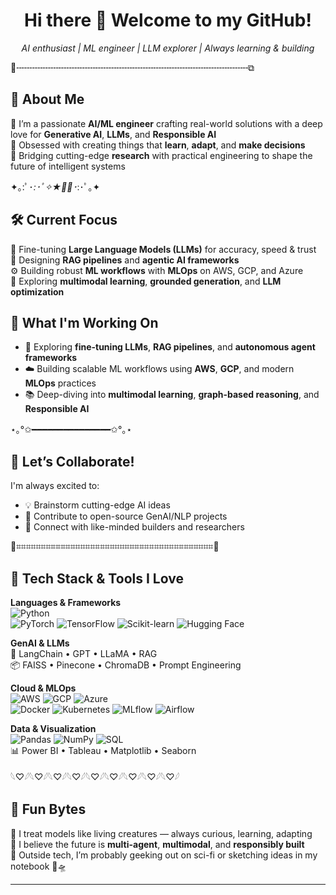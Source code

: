 <h1 align="center">Hi there 👋  Welcome to my GitHub!</h1>

<p align="center">
  <em>AI enthusiast | ML engineer | LLM explorer | Always learning & building</em>
</p>

🧩╌╌╌╌╌╌╌╌╌╌╌╌╌╌╌╌╌╌╌╌╌╌╌╌╌╌╌╌╌╌╌╌╌╌╌╌╌╌╌╌╌╌╌╌⧉
## 🧠 About Me

🌌 I’m a passionate **AI/ML engineer** crafting real-world solutions with a deep love for **Generative AI**, **LLMs**, and **Responsible AI**  
📍 Obsessed with creating things that **learn**, **adapt**, and **make decisions**  
🧬 Bridging cutting-edge **research** with practical engineering to shape the future of intelligent systems

✦｡:ﾟ･*:･ﾟ✧★✧ﾟ･*:･ﾟ｡✦

## 🛠️ Current Focus

🎯 Fine-tuning **Large Language Models (LLMs)** for accuracy, speed & trust  
🔁 Designing **RAG pipelines** and **agentic AI frameworks**  
⚙️ Building robust **ML workflows** with **MLOps** on AWS, GCP, and Azure  
🧩 Exploring **multimodal learning**, **grounded generation**, and **LLM optimization**


## 🚀 What I'm Working On
- 🔬 Exploring **fine-tuning LLMs**, **RAG pipelines**, and **autonomous agent frameworks**
- ☁️ Building scalable ML workflows using **AWS**, **GCP**, and modern **MLOps** practices
- 📚 Deep-diving into **multimodal learning**, **graph-based reasoning**, and **Responsible AI**

⋆｡°✩━━━━━━━━━━━━━━━✩°｡⋆

## 🤝 Let’s Collaborate!
I'm always excited to:
- 💡 Brainstorm cutting-edge AI ideas
- 🧠 Contribute to open-source GenAI/NLP projects
- 🤝 Connect with like-minded builders and researchers

🍃⌗⌗⌗⌗⌗⌗⌗⌗⌗⌗⌗⌗⌗⌗⌗⌗⌗⌗⌗⌗⌗⌗⌗⌗⌗⌗⌗⌗⌗⌗⌗⌗⌗⌗⌗⌗⌗⌗⌗⌗🍃

## 🧠 Tech Stack & Tools I Love

**Languages & Frameworks**  
![Python](https://img.shields.io/badge/Python-3776AB?logo=python&logoColor=white)  
![PyTorch](https://img.shields.io/badge/PyTorch-EE4C2C?logo=pytorch&logoColor=white)
![TensorFlow](https://img.shields.io/badge/TensorFlow-FF6F00?logo=tensorflow&logoColor=white)
![Scikit-learn](https://img.shields.io/badge/Scikit--learn-F7931E?logo=scikit-learn&logoColor=white)
![Hugging Face](https://img.shields.io/badge/HuggingFace-FFD21F?logo=huggingface&logoColor=black)

**GenAI & LLMs**  
🧠 LangChain • GPT • LLaMA • RAG  
📦 FAISS • Pinecone • ChromaDB • Prompt Engineering

**Cloud & MLOps**  
![AWS](https://img.shields.io/badge/AWS-232F3E?logo=amazon-aws&logoColor=white)
![GCP](https://img.shields.io/badge/GCP-4285F4?logo=google-cloud&logoColor=white)
![Azure](https://img.shields.io/badge/Azure-0078D4?logo=microsoft-azure&logoColor=white)  
![Docker](https://img.shields.io/badge/Docker-2496ED?logo=docker&logoColor=white)
![Kubernetes](https://img.shields.io/badge/Kubernetes-326CE5?logo=kubernetes&logoColor=white)
![MLflow](https://img.shields.io/badge/MLflow-0194E2?logo=mlflow&logoColor=white)
![Airflow](https://img.shields.io/badge/Apache%20Airflow-017CEE?logo=apache-airflow&logoColor=white)

**Data & Visualization**  
![Pandas](https://img.shields.io/badge/Pandas-150458?logo=pandas&logoColor=white)
![NumPy](https://img.shields.io/badge/NumPy-013243?logo=numpy&logoColor=white)
![SQL](https://img.shields.io/badge/SQL-4479A1?logo=postgresql&logoColor=white)  
📊 Power BI • Tableau • Matplotlib • Seaborn

𓆩♡𓆪𓆩♡𓆪𓆩♡𓆪𓆩♡𓆪𓆩♡𓆪𓆩♡𓆪𓆩♡𓆪𓆩♡𓆪𓆩♡𓆪

<!-- ##📫 Let's Connect!

- 📧 Email: [your-email@example.com](mailto:your-email@example.com)
- 💼 LinkedIn: [linkedin.com/in/yourname](https://linkedin.com/in/yourname)
- 🌐 Portfolio / Blog: [yourwebsite.com](https://yourwebsite.com) -->



## 🌟 Fun Bytes

🔹 I treat models like living creatures — always curious, learning, adapting  
🔹 I believe the future is **multi-agent**, **multimodal**, and **responsibly built**  
🔹 Outside tech, I’m probably geeking out on sci-fi or sketching ideas in my notebook 📓🛸

---
